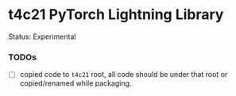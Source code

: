 t4c21 PyTorch Lightning Library
===============================
Status: Experimental

### TODOs

- [ ] copied code to `t4c21` root, all code should be under that root or copied/renamed while packaging.
